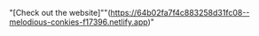 "[Check out the website]""(https://64b02fa7f4c883258d31fc08--melodious-conkies-f17396.netlify.app)"
